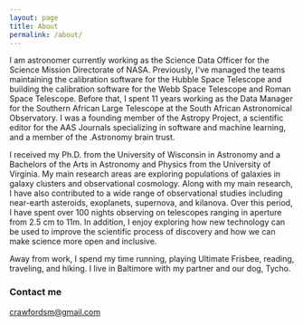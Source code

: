 ```yaml
---
layout: page
title: About
permalink: /about/
---
```


I am astronomer currently working as the Science Data Officer for the Science Mission Directorate of NASA.   Previously, I've managed the teams maintaining the calibration software for the Hubble Space Telescope and building the calibration software for the Webb Space Telescope and Roman Space Telescope.  Before that, I spent 11 years working as the Data Manager for the Southern African Large Telescope at the South African Astronomical Observatory.  I was a founding member of the Astropy Project, a scientific editor for the AAS Journals specializing in software and machine learning, and a member of the .Astronomy brain trust.


I received my Ph.D. from the University of Wisconsin in Astronomy and a Bachelors of the Arts in Astronomy and Physics from the University of Virginia.  My main research areas are exploring populations of galaxies in galaxy clusters and observational cosmology.   Along with my main research, I have also contributed to a wide range of observational studies including near-earth asteroids, exoplanets, supernova, and kilanova.  Over this period, I have spent over 100 nights observing on telescopes ranging in aperture from 2.5 cm to 11m. In addition, I  enjoy exploring how new technology can be used to improve the scientific process of discovery and how we can make science more open and inclusive.  


Away from work, I spend my time running, playing Ultimate Frisbee, reading, traveling, and hiking.  I live in Baltimore with my partner and our dog, Tycho. 


### Contact me

[crawfordsm@gmail.com](mailto:crawfordsm@gmail.com)
